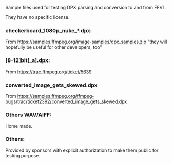 Sample files used for testing DPX parsing and conversion to and from FFV1.

They have no specific license.

### checkerboard_1080p_nuke_\*.dpx:
From https://samples.ffmpeg.org/image-samples/dpx_samples.zip
"they will hopefully be useful for other developers, too"

### \[8-12\]bit\[_a\].dpx:
From https://trac.ffmpeg.org/ticket/5639

### converted_image_gets_skewed.dpx

From https://samples.ffmpeg.org/ffmpeg-bugs/trac/ticket2392/converted_image_gets_skewed.dpx

### Others WAV/AIFF:
Home made.

### Others:
Provided by sponsors with explicit authorization to make them public for testing purpose.